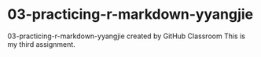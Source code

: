 # 03-practicing-r-markdown-yyangjie
03-practicing-r-markdown-yyangjie created by GitHub Classroom
This is my third assignment.
